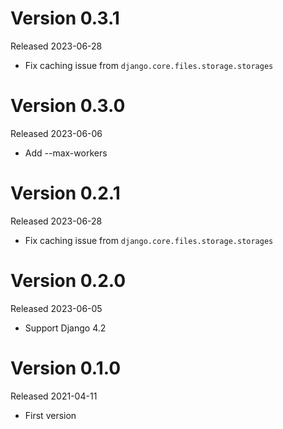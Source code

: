 # Version 0.3.1

Released 2023-06-28

- Fix caching issue from `django.core.files.storage.storages`


# Version 0.3.0

Released 2023-06-06

- Add --max-workers


# Version 0.2.1

Released 2023-06-28

- Fix caching issue from `django.core.files.storage.storages`


# Version 0.2.0

Released 2023-06-05

- Support Django 4.2


# Version 0.1.0

Released 2021-04-11

- First version
